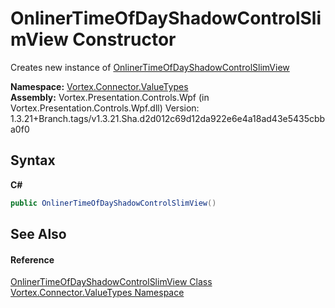 # OnlinerTimeOfDayShadowControlSlimView Constructor 
 

Creates new instance of <a href="T_Vortex_Connector_ValueTypes_OnlinerTimeOfDayShadowControlSlimView.md">OnlinerTimeOfDayShadowControlSlimView</a>

**Namespace:**&nbsp;<a href="N_Vortex_Connector_ValueTypes.md">Vortex.Connector.ValueTypes</a><br />**Assembly:**&nbsp;Vortex.Presentation.Controls.Wpf (in Vortex.Presentation.Controls.Wpf.dll) Version: 1.3.21+Branch.tags/v1.3.21.Sha.d2d012c69d12da922e6e4a18ad43e5435cbba0f0

## Syntax

**C#**<br />
``` C#
public OnlinerTimeOfDayShadowControlSlimView()
```


## See Also


#### Reference
<a href="T_Vortex_Connector_ValueTypes_OnlinerTimeOfDayShadowControlSlimView.md">OnlinerTimeOfDayShadowControlSlimView Class</a><br /><a href="N_Vortex_Connector_ValueTypes.md">Vortex.Connector.ValueTypes Namespace</a><br />